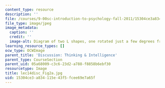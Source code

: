 ```yaml
---
content_type: resource
description: ''
file: /courses/9-00sc-introduction-to-psychology-fall-2011/15304ce3a834115e43f5fcee69e7a65f_lec14disc_Fig2a.jpg
file_type: image/jpeg
image_metadata:
  caption: ''
  credit: ''
  image-alt: Diagram of two L shapes, one rotated just a few degrees from the other.
learning_resource_types: []
ocw_type: OCWImage
parent_title: 'Discussion: Thinking & Intelligence'
parent_type: CourseSection
parent_uid: 05a68009-c3c6-23d2-a788-f8858b6ebf30
resourcetype: Image
title: lec14disc_Fig2a.jpg
uid: 15304ce3-a834-115e-43f5-fcee69e7a65f
---
```

